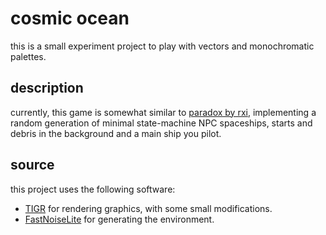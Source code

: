 # cosmic ocean
this is a small experiment project to play with vectors and monochromatic palettes.

## description
currently, this game is somewhat similar to [paradox by rxi](https://rxi.itch.io/paradox), implementing a random generation of minimal state-machine NPC spaceships, starts and debris in the background and a main ship you pilot.

## source
this project uses the following software:
- [TIGR](https://github.com/erkkah/tigr) for rendering graphics, with some small modifications.
- [FastNoiseLite](https://github.com/Auburn/FastNoiseLite) for generating the environment.
